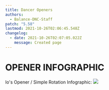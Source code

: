 ```yaml
---
title: Dancer Openers
authors:
  - Balance-DNC-Staff
patch: "5.58"
lastmod: 2021-10-26T02:06:45.548Z
changelog:
  - date: 2021-10-26T02:07:05.022Z
    message: Created page
---
```

# OPENER INFOGRAPHIC

Io's Opener / Simple Rotation Infographic: ![](https://i.imgur.com/Ff7LvIQ.png)